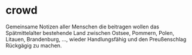 # crowd
Gemeinsame Notizen aller Menschen die beitragen wollen das Spätmittelalter bestehende Land zwischen Ostsee, Pommern, Polen, Litauen, Brandenburg, ..., wieder Handlungsfähig und den Preußenschlag Rückgägig zu machen.
